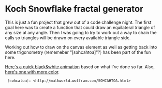 # Koch Snowflake fractal generator

This is just a fun project that grew out of a code challenge night.  The first goal here was to create a function that could draw an equilateral triangle of any size at any angle.  Then I was going to try to work out a way to chain the calls so triangles will be drawn on every available triangle side.

Working out how to draw on the canvas element as well as getting back into some trigonometry (rememeber "[sohcahtoa]"?) has been part of the fun here.

[Here's a quick black&white animation][jkio1] based on what I've done so far. Also, [here's one with more color][jkio2].


	 [sohcatoa]: <http://mathworld.wolfram.com/SOHCAHTOA.html>
   [jkio1]: <http://joelkraft.github.io/fractals/bw/>
   [jkio2]: <http://joelkraft.github.io/fractals/color/>

  
